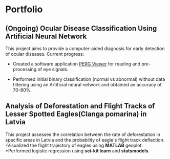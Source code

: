 # Portfolio

## (Ongoing) Ocular Disease Classification Using Artificial Neural Network ##
This project aims to provide a computer-aided diagnosis for early detection of ocular diseases.
Current progress:
- Created a software application [PERG Viewer](https://github.com/arrecto/PERGViewer) for reading and pre-processing of eye signals.
* Performed initial binary classification (normal vs abnormal) without data filtering using an Artificial neural network and obtained an accuracy of 70-80%.
  
## Analysis of Deforestation and Flight Tracks of Lesser Spotted Eagles(Clanga pomarina) in Latvia ##
This project assesses the correlation between the rate of deforestation in specific areas in Latvia and the probability of eagle's flight track deflection.
-Visualized the flight trajectory of eagles using **MATLAB** geoplot.
*Performed logistic regression using **sci-kit learn** and **statsmodels**.
